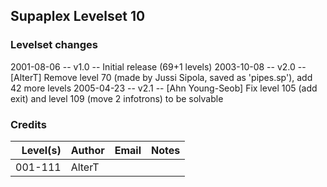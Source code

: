 ## Supaplex Levelset 10

### Levelset changes
2001-08-06 -- v1.0 -- Initial release (69+1 levels)
2003-10-08 -- v2.0 -- [AlterT] Remove level 70 (made by Jussi Sipola, saved as 'pipes.sp'), add 42 more levels
2005-04-23 -- v2.1 -- [Ahn Young-Seob] Fix level 105 (add exit) and level 109 (move 2 infotrons) to be solvable

### Credits

Level(s) | Author | Email | Notes
--------:|:------ |:----- |:-----
001-111  | AlterT |       |
